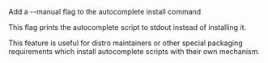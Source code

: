 Add a --manual flag to the autocomplete install command

This flag prints the autocomplete script to stdout instead of installing it.

This feature is useful for distro maintainers or other special packaging requirements
which install autocomplete scripts with their own mechanism.
